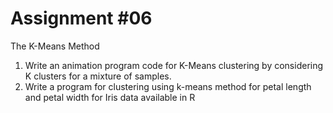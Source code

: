 # Assignment #06
The K-Means Method
1.	Write an animation program code for K-Means clustering by considering K clusters for a mixture of samples.
2. Write a program for clustering using k-means method for petal length and petal width for Iris data available in R 
